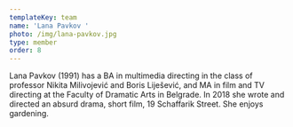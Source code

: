 ```yaml
---
templateKey: team
name: 'Lana Pavkov '
photo: /img/lana-pavkov.jpg
type: member
order: 8
---
```

Lana Pavkov (1991) has a BA in multimedia directing in the class of professor Nikita Milivojević and Boris Liješević, and MA in film and TV directing at the Faculty of Dramatic Arts in Belgrade. In 2018 she wrote and directed an absurd drama, short film, 19 Schaffarik Street. She enjoys gardening.
